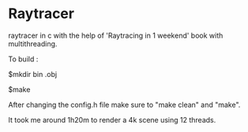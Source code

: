 # Raytracer
raytracer in c with the help of 'Raytracing in 1 weekend' book with multithreading.

To build : 

$mkdir bin .obj 

$make

After changing the config.h file make sure to "make clean" and "make".
 
It took me around 1h20m to render a 4k scene using 12 threads.
